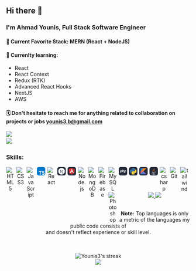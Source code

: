 ## Hi there 👋 

### I'm Ahmad Younis, Full Stack Software Engineer 
#### 📌 Current Favorite Stack: MERN (React + NodeJS)

#### 🌱 Currenlty learning:
- React
- React Context
- Redux (RTK)
- Advanced React Hooks
- NextJS
- AWS

#### 🗓️ Don't hesitate to reach me for anything related to collaboration on projects or jobs <b> younis3.b@gmail.com </b>
<a href = "mailto:younis3.b@gmail.com"><img src="https://img.shields.io/badge/-Gmail-%23333?style=for-the-badge&logo=gmail&logoColor=white" target="_blank"></a>
<br />
<a href="https://www.linkedin.com" target="_blank"><img
        src="https://img.shields.io/badge/-LinkedIn-%230077B5?style=for-the-badge&logo=linkedin&logoColor=white"
        target="_blank" /></a>


### Skills:
<div align="center"> 
    <img align="left" alt="HTML5" width="23px"
        src="https://cdn.jsdelivr.net/gh/devicons/devicon/icons/html5/html5-original.svg" style="padding-right: 5px" />
    <img align="left" alt="CSS3" width="23px"
        src="https://cdn.jsdelivr.net/gh/devicons/devicon/icons/css3/css3-original.svg" style="padding-right: 5px" />
    <img align="left" alt="JavaScript" width="23px"
        src="https://cdn.jsdelivr.net/gh/devicons/devicon/icons/javascript/javascript-original.svg"
        style="padding-right: 5px" />
    <img align="left" alt="TypeScript" width="23px"
        src="https://github.com/tandpfun/skill-icons/blob/main/icons/TypeScript.svg" style="padding-right: 5px" />
    <img align="left" alt="React" width="23px"
        src="https://cdn.jsdelivr.net/gh/devicons/devicon/icons/react/react-original.svg" style="padding-right: 5px" />
    <!--   <img align="left" alt="React" width="23px" src="https://raw.githubusercontent.com/devicons/devicon/master/icons/react/react-original-wordmark.svg" style="padding-right:5px;" /> -->
    <img align="left" alt="NextJS" width="23px"
        src="https://github.com/tandpfun/skill-icons/blob/main/icons/NextJS-Dark.svg" style="padding-right: 5px" />
    <img align="left" alt="Angular" width="23px"
        src="https://github.com/tandpfun/skill-icons/blob/main/icons/Angular-Dark.svg" style="padding-right: 5px" />
    <img align="left" alt="Node.js" width="23px"
        src="https://cdn.jsdelivr.net/gh/devicons/devicon/icons/nodejs/nodejs-original.svg"
        style="padding-right: 5px" />
    <img align="left" alt="MongoDB" width="23px"
        src="https://cdn.jsdelivr.net/gh/devicons/devicon/icons/mongodb/mongodb-original.svg"
        style="padding-right: 5px" />
    <img align="left" alt="Firebase" width="23px" src="https://www.vectorlogo.zone/logos/firebase/firebase-icon.svg"
        style="padding-right: 5px" />
    <img align="left" alt="MySQL" width="23px"
        src="https://cdn.jsdelivr.net/gh/devicons/devicon/icons/mysql/mysql-original.svg" style="padding-right: 5px" />
    <img align="left" alt="PHP" width="23px" src="https://github.com/tandpfun/skill-icons/blob/main/icons/PHP-Dark.svg"
        style="padding-right: 5px" />
    <img align="left" alt="Python" width="23px"
        src="https://github.com/tandpfun/skill-icons/blob/main/icons/Python-Dark.svg" style="padding-right: 5px" />
    <img align="left" alt="Kotlin" width="23px"
        src="https://github.com/tandpfun/skill-icons/blob/main/icons/Kotlin-Dark.svg" style="padding-right: 5px" />
    <img align="left" alt="Java" width="23px"
        src="https://github.com/tandpfun/skill-icons/blob/main/icons/Java-Dark.svg" style="padding-right: 5px" />
    <img align="left" alt="csharp" width="23px" src="https://cdn.cdnlogo.com/logos/c/27/c.svg"
        style="padding-right: 5px" />
    <img align="left" alt="Git" width="23px"
        src="https://cdn.jsdelivr.net/gh/devicons/devicon/icons/git/git-original.svg" style="padding-right: 5px" />
    <!-- <img align="left" alt="mui" width="23px" src="https://cdn.cdnlogo.com/logos/m/57/material-ui.svg" style="padding-right:5px;" /> -->
    <img align="left" alt="tailwind" width="23px"
        src="https://upload.wikimedia.org/wikipedia/commons/thumb/d/d5/Tailwind_CSS_Logo.svg/1200px-Tailwind_CSS_Logo.svg.png"
        style="padding-right: 5px" />
    <img align="left" alt="Photoshop" width="23px"
        src="https://uxwing.com/wp-content/themes/uxwing/download/10-brands-and-social-media/adobe-photoshop.svg"
        style="padding-right: 5px" />
</div>


<!--
**younis3/younis3** is a ✨ _special_ ✨ repository because its `README.md` (this file) appears on your GitHub profile.

Here are some ideas to get you started:

- 🔭 I’m currently working on ...
- 🌱 I’m currently learning ...
- 👯 I’m looking to collaborate on ...
- 🤔 I’m looking for help with ...
- 💬 Ask me about ...
- 📫 How to reach me: ...
- 😄 Pronouns: ...
- ⚡ Fun fact: ...
-->

<!-- ![Anurag's GitHub stats](https://github-readme-stats.vercel.app/api?username=younis3&show_icons=true&theme=radical)
![Top Langs](https://github-readme-stats.vercel.app/api/top-langs/?username=younis3&layout=compact&langs_count=6&hide=jupyter%20notebook) -->


<br />
<br />
<br />
<br />
<div align="center">
    <a href="https://github.com/younis3">
        <img height="180em"
            src="https://github-readme-stats.vercel.app/api?username=younis3&show_icons=true&theme=dracula&include_all_commits=true&count_private=true" />
        <img height="180em"
            src="https://github-readme-stats.vercel.app/api/top-langs/?username=younis3&layout=compact&langs_count=7&hide=jupyter%20notebook&theme=dracula" />
    </a>
    <br />
    <br />
    <p>
        <b>Note:</b> Top languages is only a metric of the languages my public code
        consists of<br> and doesn't reflect experience or skill level.
    </p>
</div>


<br />
<br />
<div align="center">
    <img alt="Younis3's streak"
        src="https://github-readme-streak-stats.herokuapp.com/?user=younis3&theme=black-ice&hide_border=true&stroke=0000&background=060A0CD0" />
    <br />
    <!--   <img alt="Younis3's Github Stats" src="https://github-readme-stats.vercel.app/api?username=younis3&show_icons=true&count_private=true&theme=react&hide_border=true&bg_color=0D1117" />
  <img alt="Younis3's Top Languages" src="https://github-readme-stats.vercel.app/api/top-langs/?username=younis3&langs_count=6&hide=jupyter%20notebook&count_private=true&layout=compact&theme=react&hide_border=true&bg_color=0D1117" /> -->
</div>

<!-- ![Snake animation](https://github.com/younis3/younis3/blob/output/github-contribution-grid-snake.svg) -->

<div align="center">
    <img src="https://github.com/younis3/younis3/blob/output/github-contribution-grid-snake.svg" />
</div>


